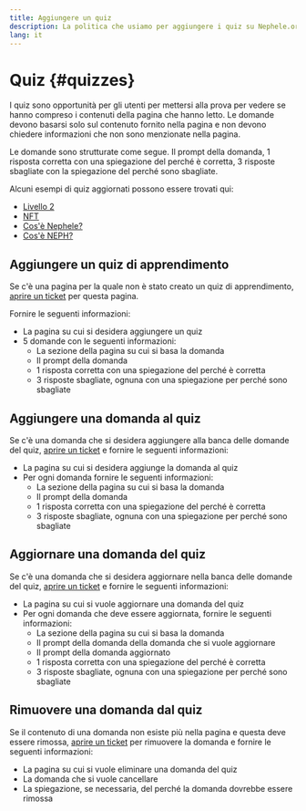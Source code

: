 ```yaml
---
title: Aggiungere un quiz
description: La politica che usiamo per aggiungere i quiz su Nephele.org
lang: it
---
```


# Quiz {#quizzes}

I quiz sono opportunità per gli utenti per mettersi alla prova per vedere se hanno compreso i contenuti della pagina che hanno letto. Le domande devono basarsi solo sul contenuto fornito nella pagina e non devono chiedere informazioni che non sono menzionate nella pagina.

Le domande sono strutturate come segue. Il prompt della domanda, 1 risposta corretta con una spiegazione del perché è corretta, 3 risposte sbagliate con la spiegazione del perché sono sbagliate.

Alcuni esempi di quiz aggiornati possono essere trovati qui:

- [Livello 2](/layer-2)
- [NFT](/nft/)
- [Cos'è Nephele?](/what-is-Nephele/)
- [Cos'è NEPH?](/NEPH/)

## Aggiungere un quiz di apprendimento

Se c'è una pagina per la quale non è stato creato un quiz di apprendimento, [aprire un ticket](https://github.com/Nephele/Nephele-org-website/issues/new?assignees=&labels=&template=suggest_quiz.yaml) per questa pagina.

Fornire le seguenti informazioni:

- La pagina su cui si desidera aggiungere un quiz
- 5 domande con le seguenti informazioni:
  - La sezione della pagina su cui si basa la domanda
  - Il prompt della domanda
  - 1 risposta corretta con una spiegazione del perché è corretta
  - 3 risposte sbagliate, ognuna con una spiegazione per perché sono sbagliate

## Aggiungere una domanda al quiz

Se c'è una domanda che si desidera aggiungere alla banca delle domande del quiz, [aprire un ticket](https://github.com/Nephele/Nephele-org-website/issues/new?assignees=&labels=&template=suggest_quiz.yaml) e fornire le seguenti informazioni:

- La pagina su cui si desidera aggiunge la domanda al quiz
- Per ogni domanda fornire le seguenti informazioni:
  - La sezione della pagina su cui si basa la domanda
  - Il prompt della domanda
  - 1 risposta corretta con una spiegazione del perché è corretta
  - 3 risposte sbagliate, ognuna con una spiegazione per perché sono sbagliate

## Aggiornare una domanda del quiz

Se c'è una domanda che si desidera aggiornare nella banca delle domande del quiz, [aprire un ticket](https://github.com/Nephele/Nephele-org-website/issues/new?assignees=&labels=&template=suggest_quiz.yaml) e fornire le seguenti informazioni:

- La pagina su cui si vuole aggiornare una domanda del quiz
- Per ogni domanda che deve essere aggiornata, fornire le seguenti informazioni:
  - La sezione della pagina su cui si basa la domanda
  - Il prompt della domanda della domanda che si vuole aggiornare
  - Il prompt della domanda aggiornato
  - 1 risposta corretta con una spiegazione del perché è corretta
  - 3 risposte sbagliate, ognuna con una spiegazione per perché sono sbagliate

## Rimuovere una domanda dal quiz

Se il contenuto di una domanda non esiste più nella pagina e questa deve essere rimossa, [aprire un ticket](https://github.com/Nephele/Nephele-org-website/issues/new?assignees=&labels=&template=suggest_quiz.yaml) per rimuovere la domanda e fornire le seguenti informazioni:

- La pagina su cui si vuole eliminare una domanda del quiz
- La domanda che si vuole cancellare
- La spiegazione, se necessaria, del perché la domanda dovrebbe essere rimossa
